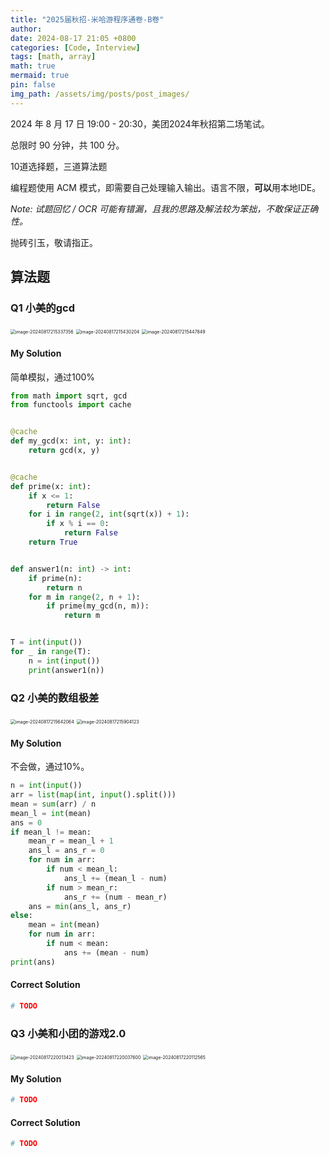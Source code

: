 ```yaml
---
title: "2025届秋招-米哈游程序通卷-B卷"
author: 
date: 2024-08-17 21:05 +0800
categories: [Code, Interview]
tags: [math, array]
math: true
mermaid: true
pin: false
img_path: /assets/img/posts/post_images/
---
```


2024 年 8 月 17 日 19:00 - 20:30，美团2024年秋招第二场笔试。



总限时 90 分钟，共 100 分。



10道选择题，三道算法题



编程题使用 ACM 模式，即需要自己处理输入输出。语言不限，**可以**用本地IDE。



*Note: 试题回忆 / OCR 可能有错漏，且我的思路及解法较为笨拙，不敢保证正确性。*



抛砖引玉，敬请指正。



## 算法题

### Q1 小美的gcd

<img src="image-20240817215337356.png" alt="image-20240817215337356" style="zoom:50%;" />

<img src="image-20240817215430204.png" alt="image-20240817215430204" style="zoom:50%;" />

<img src="image-20240817215447849.png" alt="image-20240817215447849" style="zoom:50%;" />

#### My Solution

简单模拟，通过100%

```python
from math import sqrt, gcd
from functools import cache


@cache
def my_gcd(x: int, y: int):
    return gcd(x, y)


@cache
def prime(x: int):
    if x <= 1:
        return False
    for i in range(2, int(sqrt(x)) + 1):
        if x % i == 0:
            return False
    return True


def answer1(n: int) -> int:
    if prime(n):
        return n
    for m in range(2, n + 1):
        if prime(my_gcd(n, m)):
            return m


T = int(input())
for _ in range(T):
    n = int(input())
    print(answer1(n))
```



### Q2 小美的数组极差

<img src="image-20240817215642064.png" alt="image-20240817215642064" style="zoom:50%;" />

<img src="image-20240817215904123.png" alt="image-20240817215904123" style="zoom:50%;" />

#### My Solution

不会做，通过10%。

```python
n = int(input())
arr = list(map(int, input().split()))
mean = sum(arr) / n
mean_l = int(mean)
ans = 0
if mean_l != mean:
    mean_r = mean_l + 1
    ans_l = ans_r = 0
    for num in arr:
        if num < mean_l:
            ans_l += (mean_l - num)
        if num > mean_r:
            ans_r += (num - mean_r)
    ans = min(ans_l, ans_r)
else:
    mean = int(mean)
    for num in arr:
        if num < mean:
            ans += (mean - num)
print(ans)
```

#### Correct Solution

```python
# TODO
```



### Q3 小美和小团的游戏2.0

<img src="image-20240817220013423.png" alt="image-20240817220013423" style="zoom:50%;" />

<img src="image-20240817220037600.png" alt="image-20240817220037600" style="zoom:50%;" />

<img src="image-20240817220112565.png" alt="image-20240817220112565" style="zoom:50%;" />

#### My Solution

```python
# TODO
```

#### Correct Solution

```python
# TODO
```

